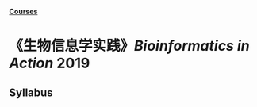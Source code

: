 **[Courses](http://www.ncrnalab.org/courses)**

# 《生物信息学实践》_Bioinformatics in Action_ 2019


## Syllabus
